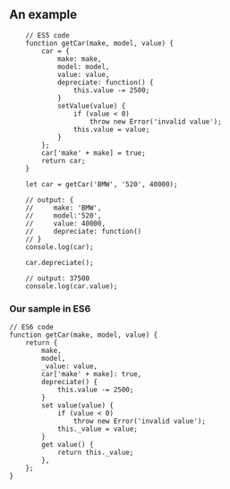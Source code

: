 ## An example

```
    // ES5 code
    function getCar(make, model, value) {
        car = {
            make: make,
            model: model,
            value: value,
            depreciate: function() {
                this.value -= 2500;
            }
            setValue(value) {
                if (value < 0)
                    throw new Error('invalid value');
                this.value = value;
            }
        };
        car['make' + make] = true;
        return car;
    }
```

```
    let car = getCar('BMW', '520', 40000);

    // output: {
    //     make: 'BMW',
    //     model:'520',
    //     value: 40000,
    //     depreciate: function()
    // }
    console.log(car);

    car.depreciate();

    // output: 37500
    console.log(car.value);
```

### Our sample in ES6

    // ES6 code
    function getCar(make, model, value) {
        return {
            make,
            model,
            _value: value,
            car['make' + make]: true,
            depreciate() {
                this.value -= 2500;
            }
            set value(value) {
                if (value < 0)
                    throw new Error('invalid value');
                this._value = value;
            }
            get value() {
                return this._value;
            },
        };
    }
